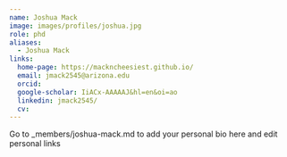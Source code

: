 ```yaml
---
name: Joshua Mack
image: images/profiles/joshua.jpg
role: phd
aliases:
  - Joshua Mack
links:
  home-page: https://mackncheesiest.github.io/
  email: jmack2545@arizona.edu
  orcid: 
  google-scholar: IiACx-AAAAAJ&hl=en&oi=ao
  linkedin: jmack2545/
  cv: 
---
```


Go to _members/joshua-mack.md to add your personal bio here and edit personal links